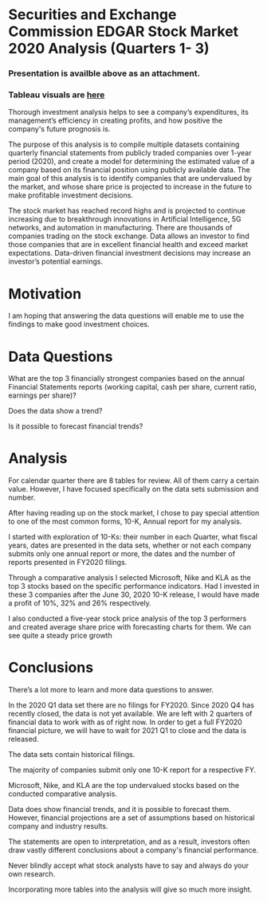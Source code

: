 # Securities and Exchange Commission EDGAR Stock Market 2020 Analysis (Quarters 1- 3)

### Presentation is availble above as an attachment.
### Tableau visuals are [here](https://public.tableau.com/profile/natalia.zemchikhina#!/vizhome/AvgPriceofTop3StockswithForecast/Presentation)

Thorough investment analysis helps to see a company’s expenditures, its management’s efficiency in creating profits, and how positive the company's future prognosis is.   

The purpose of this analysis is to compile multiple datasets containing quarterly financial statements from publicly traded companies over 1-year period (2020), and create a model for determining the estimated value of a company based on its financial position using publicly available data. The main goal of this analysis is to identify companies that are undervalued by the market, and whose share price is projected to increase in the future to make profitable investment decisions.

The stock market has reached record highs and is projected to continue increasing due to breakthrough innovations in Artificial Intelligence, 5G networks, and automation in manufacturing. There are thousands of companies trading on the stock exchange. Data allows an investor to find those companies that are in excellent financial health and exceed market expectations. Data-driven financial investment decisions may increase an investor’s potential earnings. 

# Motivation
I am hoping that answering the data questions will enable me to use the findings to make good investment choices.

# Data Questions
What are the top 3 financially strongest companies based on the annual Financial Statements reports (working capital, cash per share, current ratio, earnings per share)?

Does the data show a trend? 

Is it possible to forecast financial trends?

# Analysis
For calendar quarter there are 8 tables for review. All of them carry a certain value. However, I have focused specifically on the data sets submission and number.

After having reading up on the stock market, I chose to pay special attention to one of the most common forms, 10-K, Annual report for my analysis.

I started with exploration of 10-Ks: their number in each Quarter, what fiscal years, dates are presented in the data sets, whether or not each company submits only one annual report or more, the dates and the number of reports presented in FY2020 filings.

Through a comparative analysis I selected Microsoft, Nike and KLA as the top 3 stocks based on the specific performance indicators. Had I invested in these 3 companies after the June 30, 2020 10-K release, I would have made a profit of 10%, 32% and 26% respectively.

I also conducted a five-year stock price analysis of the top 3 performers and created average share price with forecasting charts for them. We can see quite a steady price growth

# Conclusions
There’s a lot more to learn and more data questions to answer.

In the 2020 Q1 data set there are no filings for FY2020. Since 2020 Q4 has recently closed, the data is not yet available. We are left with 2 quarters of financial data to work with as of right now. In order to get a full FY2020 financial picture, we will have to wait for 2021 Q1 to close and the data is released.

The data sets contain historical filings.

The majority of companies submit only one 10-K report for a respective FY.

Microsoft, Nike, and KLA are the top undervalued stocks based on the conducted comparative analysis.

Data does show financial trends, and it is possible to forecast them. However, financial projections are a set of assumptions based on historical company and industry results.

The statements are open to interpretation, and as a result, investors often draw vastly different conclusions about a company's financial performance.

Never blindly accept what stock analysts have to say and always do your own research.

Incorporating more tables into the analysis will give so much more insight.
